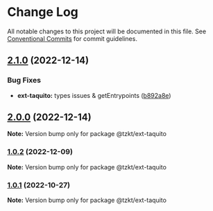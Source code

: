 # Change Log

All notable changes to this project will be documented in this file.
See [Conventional Commits](https://conventionalcommits.org) for commit guidelines.

## [2.1.0](https://github.com/tzkt/api-sdk-ts/compare/v2.0.0...v2.1.0) (2022-12-14)


### Bug Fixes

* **ext-taquito:** types issues & getEntrypoints ([b892a8e](https://github.com/tzkt/api-sdk-ts/commit/b892a8edfc76c9782bc830a041324201be339232))



## [2.0.0](https://github.com/tzkt/api-sdk-ts/compare/v1.0.2...v2.0.0) (2022-12-14)

**Note:** Version bump only for package @tzkt/ext-taquito





### [1.0.2](https://github.com/tzkt/api-sdk-ts/compare/v1.0.1...v1.0.2) (2022-12-09)

**Note:** Version bump only for package @tzkt/ext-taquito





### [1.0.1](https://github.com/tzkt/api-sdk-ts/compare/v0.3.0...v1.0.1) (2022-10-27)

**Note:** Version bump only for package @tzkt/ext-taquito
